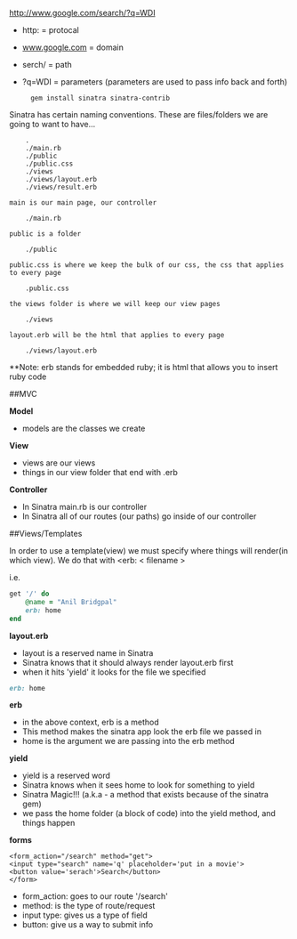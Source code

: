 http://www.google.com/search/?q=WDI

- http: = protocal
- www.google.com = domain
- serch/ = path
- ?q=WDI = parameters (parameters are used to pass info back and forth)

		gem install sinatra sinatra-contrib


Sinatra has certain naming conventions. These are files/folders we are going to want to have...

		.
		./main.rb
		./public
		./public.css
		./views
		./views/layout.erb
		./views/result.erb

	main is our main page, our controller

		./main.rb

	public is a folder

		./public

	public.css is where we keep the bulk of our css, the css that applies to every page

		.public.css

	the views folder is where we will keep our view pages

		./views

	layout.erb will be the html that applies to every page

		./views/layout.erb

**Note: erb stands for embedded ruby; it is html that allows you to insert ruby code

##MVC

**Model**

- models are the classes we create

**View**

- views are our views
- things in our view folder that end with .erb

**Controller**

- In Sinatra main.rb is our controller
- In Sinatra all of our routes (our paths) go inside of our controller


##Views/Templates

In order to use a template(view) we must specify where things will render(in which view).
We do that with <erb: < filename >

i.e.

```ruby
get '/' do
	@name = "Anil Bridgpal"
	erb: home
end
```

**layout.erb**
- layout is a reserved name in Sinatra
- Sinatra knows that it should always render layout.erb first
- when it hits 'yield' it looks for the file we specified

```ruby
erb: home
```
**erb**
- in the above context, erb is a method
- This method makes the sinatra app look the erb file we passed in 
- home is the argument we are passing into the erb method

**yield**
- yield is a reserved word
- Sinatra knows when it sees home to look for something to yield
- Sinatra Magic!!! (a.k.a - a method that exists because of the sinatra gem)
- we pass the home folder (a block of code) into the yield method, and things happen


**forms**

```erb
<form_action="/search" method="get">
<input type="search" name='q' placeholder='put in a movie'>
<button value='serach'>Search</button>
</form>
```
- form_action: goes to our route '/search'
- method: is the type of route/request
- input type: gives us a type of field
- button: give us a way to submit info

